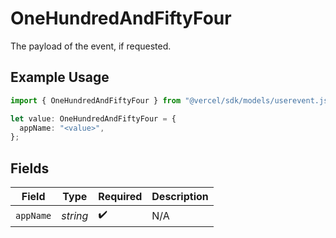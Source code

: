 # OneHundredAndFiftyFour

The payload of the event, if requested.

## Example Usage

```typescript
import { OneHundredAndFiftyFour } from "@vercel/sdk/models/userevent.js";

let value: OneHundredAndFiftyFour = {
  appName: "<value>",
};
```

## Fields

| Field              | Type               | Required           | Description        |
| ------------------ | ------------------ | ------------------ | ------------------ |
| `appName`          | *string*           | :heavy_check_mark: | N/A                |